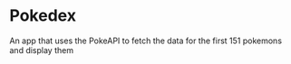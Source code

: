 # Pokedex
An app that uses the PokeAPI to fetch the data for the first 151 pokemons and display them